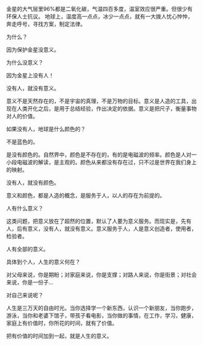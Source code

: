 金星的大气层里96%都是二氧化碳，气温四百多度，温室效应很严重。但很少有环保人士抗议。
地球上，温度高一点点，冰少一点点，就有一大拨人忧心忡忡，奔走呼号，寻找方案，制定法律。

为什么？

因为保护金星没意义。

为什么没意义？

因为金星上没有人！

没有人，就没有意义。

意义不是天然存在的，不是宇宙的真理，不是万物的目标。意义是人造的工具，出现在人类开化之后，是用于总结经验，作出决定的依据。意义是把尺子，衡量事物对人的价值。

如果没有人，地球是什么颜色的？

不是蓝色的。

是没有颜色的。自然界中，颜色是不存在的，有的是电磁波的频率。颜色是人对一小段电磁波的解读，是主观的。颜色从来都没有存在过，只不过是世界在我们身上的映射。

没有人，就没有颜色。

意义和颜色，都是人造的概念，是服务于人，以人的存在为前提的。

人有什么意义？

这类问题，把意义放在了超然的位置，默认了人要为意义服务。而现实是，先有人，后有意义，没有人，就没有意义。意义服务于人，人是意义创造者，使用者，检验者。

人有全部的意义。

具体到个人，人生的意义何在？

对父母来说，你是期盼；对家庭来说，你是支撑；对路人来说，你是街景；对社会来说，你是一份子...

对自己来说呢？

人生是三万天的自由时光。当你选择学一个新东西，认识一个新朋友，当你跑步，游泳，当你和老婆下馆子，带孩子看电影，当你做的事情，在工作，学习，健康，家庭上有价值时，你所花的时间，就有了价值。

把有价值的时间加到一起，就是人生的意义。